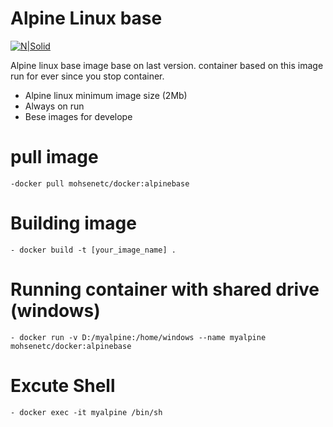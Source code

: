 # Alpine Linux base

[![N|Solid](https://alpinelinux.org/alpinelinux-logo.svg)](https://alpinelinux.org/)

Alpine linux base image base on last version. container based on this image run for ever since you stop container.

  - Alpine linux minimum image size (2Mb)
  - Always on run
  - Bese images for develope

# pull image

    -docker pull mohsenetc/docker:alpinebase
# Building image
    - docker build -t [your_image_name] .
# Running container with shared drive (windows)
    - docker run -v D:/myalpine:/home/windows --name myalpine mohsenetc/docker:alpinebase
# Excute Shell
    - docker exec -it myalpine /bin/sh